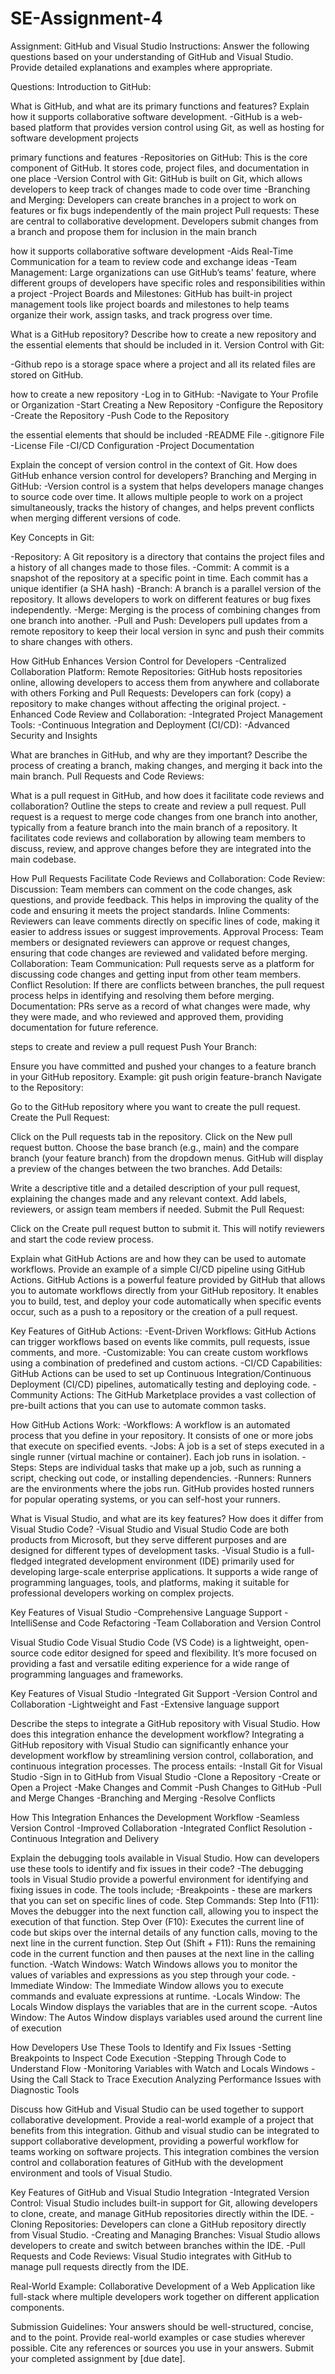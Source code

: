 # SE-Assignment-4
Assignment: GitHub and Visual Studio
Instructions:
Answer the following questions based on your understanding of GitHub and Visual Studio. Provide detailed explanations and examples where appropriate.

Questions:
Introduction to GitHub:

What is GitHub, and what are its primary functions and features? Explain how it supports collaborative software development.
-GitHub is a web-based platform that provides version control using Git, as well as hosting for software development projects

primary functions and features 
-Repositories on GitHub: This is the core component of GitHub. It stores code, project files, and documentation in one place
-Version Control with Git: GitHub is built on Git, which allows developers to keep track of changes made to code over time
-Branching and Merging: Developers can create branches in a project to work on features or fix bugs independently of the main project
Pull requests: These are central to collaborative development. Developers submit changes from a branch and propose them for inclusion in the main branch

how it supports collaborative software development
-Aids Real-Time Communication for a team to review code and exchange ideas
-Team Management: Large organizations can use GitHub’s teams' feature, where different groups of developers have specific roles and responsibilities within a project
-Project Boards and Milestones: GitHub has built-in project management tools like project boards and milestones to help teams organize their work, assign tasks, and track progress over time.

What is a GitHub repository? Describe how to create a new repository and the essential elements that should be included in it.
Version Control with Git:

-Github repo is a storage space where a project and all its related files are stored on GitHub. 

how to create a new repository
-Log in to GitHub:
-Navigate to Your Profile or Organization
-Start Creating a New Repository
-Configure the Repository
-Create the Repository
-Push Code to the Repository

the essential elements that should be included
-README File
-.gitignore File
-License File
-CI/CD Configuration
-Project Documentation


Explain the concept of version control in the context of Git. How does GitHub enhance version control for developers?
Branching and Merging in GitHub:
-Version control is a system that helps developers manage changes to source code over time. It allows multiple people to work on a project simultaneously, tracks the history of changes, and helps prevent conflicts when merging different versions of code.

Key Concepts in Git:

-Repository: A Git repository is a directory that contains the project files and a history of all changes made to those files.
-Commit: A commit is a snapshot of the repository at a specific point in time. Each commit has a unique identifier (a SHA hash)
-Branch: A branch is a parallel version of the repository. It allows developers to work on different features or bug fixes independently. 
-Merge: Merging is the process of combining changes from one branch into another.
-Pull and Push: Developers pull updates from a remote repository to keep their local version in sync and push their commits to share changes with others.

How GitHub Enhances Version Control for Developers
-Centralized Collaboration Platform: Remote Repositories: GitHub hosts repositories online, allowing developers to access them from anywhere and collaborate with others
Forking and Pull Requests: Developers can fork (copy) a repository to make changes without affecting the original project.
-Enhanced Code Review and Collaboration:
-Integrated Project Management Tools:
-Continuous Integration and Deployment (CI/CD):
-Advanced Security and Insights

What are branches in GitHub, and why are they important? Describe the process of creating a branch, making changes, and merging it back into the main branch.
Pull Requests and Code Reviews:

What is a pull request in GitHub, and how does it facilitate code reviews and collaboration? Outline the steps to create and review a pull request.
 Pull request is a request to merge code changes from one branch into another, typically from a feature branch into the main branch of a repository. It facilitates code reviews and collaboration by allowing team members to discuss, review, and approve changes before they are integrated into the main codebase.

How Pull Requests Facilitate Code Reviews and Collaboration:
Code Review:
Discussion: Team members can comment on the code changes, ask questions, and provide feedback. This helps in improving the quality of the code and ensuring it meets the project standards.
Inline Comments: Reviewers can leave comments directly on specific lines of code, making it easier to address issues or suggest improvements.
Approval Process: Team members or designated reviewers can approve or request changes, ensuring that code changes are reviewed and validated before merging.
Collaboration:
Team Communication: Pull requests serve as a platform for discussing code changes and getting input from other team members.
Conflict Resolution: If there are conflicts between branches, the pull request process helps in identifying and resolving them before merging.
Documentation: PRs serve as a record of what changes were made, why they were made, and who reviewed and approved them, providing documentation for future reference.

 steps to create and review a pull request
 Push Your Branch:

Ensure you have committed and pushed your changes to a feature branch in your GitHub repository.
Example: git push origin feature-branch
Navigate to the Repository:

Go to the GitHub repository where you want to create the pull request.
Create the Pull Request:

Click on the Pull requests tab in the repository.
Click on the New pull request button.
Choose the base branch (e.g., main) and the compare branch (your feature branch) from the dropdown menus.
GitHub will display a preview of the changes between the two branches.
Add Details:

Write a descriptive title and a detailed description of your pull request, explaining the changes made and any relevant context.
Add labels, reviewers, or assign team members if needed.
Submit the Pull Request:

Click on the Create pull request button to submit it. This will notify reviewers and start the code review process.

Explain what GitHub Actions are and how they can be used to automate workflows. Provide an example of a simple CI/CD pipeline using GitHub Actions.
GitHub Actions is a powerful feature provided by GitHub that allows you to automate workflows directly from your GitHub repository. It enables you to build, test, and deploy your code automatically when specific events occur, such as a push to a repository or the creation of a pull request.

Key Features of GitHub Actions:
-Event-Driven Workflows: GitHub Actions can trigger workflows based on events like commits, pull requests, issue comments, and more.
-Customizable: You can create custom workflows using a combination of predefined and custom actions.
-CI/CD Capabilities: GitHub Actions can be used to set up Continuous Integration/Continuous Deployment (CI/CD) pipelines, automatically testing and deploying code.
-Community Actions: The GitHub Marketplace provides a vast collection of pre-built actions that you can use to automate common tasks.

How GitHub Actions Work:
-Workflows: A workflow is an automated process that you define in your repository. It consists of one or more jobs that execute on specified events.
-Jobs: A job is a set of steps executed in a single runner (virtual machine or container). Each job runs in isolation.
-Steps: Steps are individual tasks that make up a job, such as running a script, checking out code, or installing dependencies.
-Runners: Runners are the environments where the jobs run. GitHub provides hosted runners for popular operating systems, or you can self-host your runners.

What is Visual Studio, and what are its key features? How does it differ from Visual Studio Code?
-Visual Studio and Visual Studio Code are both products from Microsoft, but they serve different purposes and are designed for different types of development tasks.
-Visual Studio is a full-fledged integrated development environment (IDE) primarily used for developing large-scale enterprise applications. It supports a wide range of programming languages, tools, and platforms, making it suitable for professional developers working on complex projects.

Key Features of Visual Studio
-Comprehensive Language Support
-IntelliSense and Code Refactoring
-Team Collaboration and Version Control

Visual Studio Code
Visual Studio Code (VS Code) is a lightweight, open-source code editor designed for speed and flexibility. It’s more focused on providing a fast and versatile editing experience for a wide range of programming languages and frameworks.

Key Features of Visual Studio
-Integrated Git Support
-Version Control and Collaboration
-Lightweight and Fast
-Extensive language support

Describe the steps to integrate a GitHub repository with Visual Studio. How does this integration enhance the development workflow?
Integrating a GitHub repository with Visual Studio can significantly enhance your development workflow by streamlining version control, collaboration, and continuous integration processes. The process entails:
-Install Git for Visual Studio
-Sign in to GitHub from Visual Studio
-Clone a Repository
-Create or Open a Project
-Make Changes and Commit
-Push Changes to GitHub
-Pull and Merge Changes
-Branching and Merging
-Resolve Conflicts

How This Integration Enhances the Development Workflow
-Seamless Version Control
-Improved Collaboration
-Integrated Conflict Resolution
-Continuous Integration and Delivery

Explain the debugging tools available in Visual Studio. How can developers use these tools to identify and fix issues in their code?
-The debugging tools in Visual Studio provide a powerful environment for identifying and fixing issues in code. The tools include;
-Breakpoints - these are markers that you can set on specific lines of code.
Step Commands: Step Into (F11): Moves the debugger into the next function call, allowing you to inspect the execution of that function.
Step Over (F10): Executes the current line of code but skips over the internal details of any function calls, moving to the next line in the current function.
Step Out (Shift + F11): Runs the remaining code in the current function and then pauses at the next line in the calling function.
-Watch Windows: Watch Windows allows you to monitor the values of variables and expressions as you step through your code.
-Immediate Window: The Immediate Window allows you to execute commands and evaluate expressions at runtime. 
-Locals Window: The Locals Window displays the variables that are in the current scope.
-Autos Window: The Autos Window displays variables used around the current line of execution 


How Developers Use These Tools to Identify and Fix Issues
-Setting Breakpoints to Inspect Code Execution
-Stepping Through Code to Understand Flow
-Monitoring Variables with Watch and Locals Windows
-Using the Call Stack to Trace Execution
Analyzing Performance Issues with Diagnostic Tools

Discuss how GitHub and Visual Studio can be used together to support collaborative development. Provide a real-world example of a project that benefits from this integration.
Github and visual studio can be integrated to support collaborative development, providing a powerful workflow for teams working on software projects. This integration combines the version control and collaboration features of GitHub with the development environment and tools of Visual Studio.

Key Features of GitHub and Visual Studio Integration
-Integrated Version Control: Visual Studio includes built-in support for Git, allowing developers to clone, create, and manage GitHub repositories directly within the IDE.
-Cloning Repositories: Developers can clone a GitHub repository directly from Visual Studio.
-Creating and Managing Branches: Visual Studio allows developers to create and switch between branches within the IDE.
-Pull Requests and Code Reviews: Visual Studio integrates with GitHub to manage pull requests directly from the IDE. 

Real-World Example: Collaborative Development of a Web Application like full-stack where multiple developers work together on different application components.





Submission Guidelines:
Your answers should be well-structured, concise, and to the point.
Provide real-world examples or case studies wherever possible.
Cite any references or sources you use in your answers.
Submit your completed assignment by [due date].
